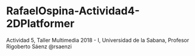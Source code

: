 # RafaelOspina-Actividad4-2DPlatformer
Actividad 5, Taller Multimedia 2018 - I, Universidad de la Sabana, Profesor Rigoberto Sáenz @rsaenzi
